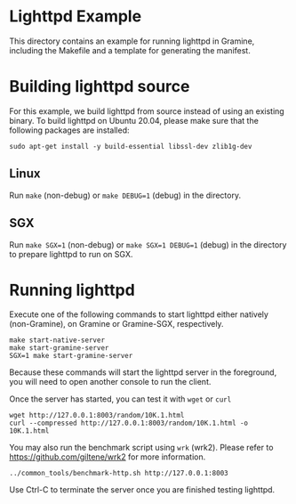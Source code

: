 # Lighttpd Example

This directory contains an example for running lighttpd in Gramine, including
the Makefile and a template for generating the manifest.

# Building lighttpd source

For this example, we build lighttpd from source instead of using an existing
binary. To build lighttpd on Ubuntu 20.04, please make sure that the following
packages are installed:

    sudo apt-get install -y build-essential libssl-dev zlib1g-dev

## Linux

Run `make` (non-debug) or `make DEBUG=1` (debug) in the directory.

## SGX

Run `make SGX=1` (non-debug) or `make SGX=1 DEBUG=1` (debug) in the directory to
prepare lighttpd to run on SGX.

# Running lighttpd

Execute one of the following commands to start lighttpd either natively
(non-Gramine), on Gramine or Gramine-SGX, respectively.

    make start-native-server
    make start-gramine-server
    SGX=1 make start-gramine-server

Because these commands will start the lighttpd server in the foreground, you
will need to open another console to run the client.

Once the server has started, you can test it with `wget` or `curl`

    wget http://127.0.0.1:8003/random/10K.1.html
    curl --compressed http://127.0.0.1:8003/random/10K.1.html -o 10K.1.html

You may also run the benchmark script using `wrk` (wrk2). Please refer to
https://github.com/giltene/wrk2 for more information.

    ../common_tools/benchmark-http.sh http://127.0.0.1:8003

Use Ctrl-C to terminate the server once you are finished testing lighttpd.
